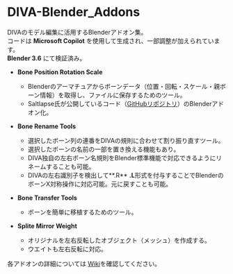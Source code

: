# DIVA-Blender_Addons
DIVAのモデル編集に活用するBlenderアドオン集。  
コードは **Microsoft Copilot** を使用して生成され、一部調整が加えられています。    
**Blender 3.6** にて検証済み。

- **Bone Position Rotation Scale**
  - Blenderのアーマチュアからボーンデータ（位置・回転・スケール・親ボーン情報）を取得し、ファイルに保存するためのツール。
  - Saltlapse氏が公開しているコード（[GitHubリポジトリ](https://github.com/Saltlapse/Blender-Mod-Scripts)）のBlenderアドオン化。  

- **Bone Rename Tools**
  - 選択したボーン列の連番をDIVAの規則に合わせて割り振り直すツール。
  - 選択したボーンの名前の一部を置き換える機能もあり。
  - DIVA独自の左右ボーン名規則をBlender標準機能で対応できるようにリネームすることも可能。
  - DIVAの左右識別子を検出して**.R** **.L**形式を付与することでBlenderのボーンX対称操作に対応可能。元に戻すことも可能。

- **Bone Transfer Tools**
  - ボーンを簡単に移植するためのツール。  

- **Splite Mirror Weight**
  - オリジナルを左右反転したオブジェクト（メッシュ）を作成する。
  - ウエイトも左右反転に対応。
  

各アドオンの詳細については [Wiki](https://github.com/Riel2982/DIVA-Blender_Addons/wiki)を確認してください。 
